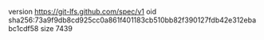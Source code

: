version https://git-lfs.github.com/spec/v1
oid sha256:73a9f9db8cd925cc0a861f401183cb510bb82f390127fdb42e312ebabc1cdf58
size 7439
